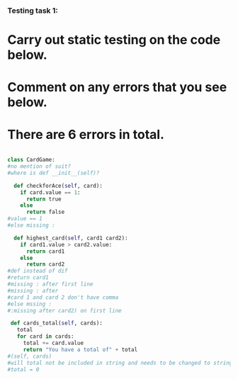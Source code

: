 ### Testing task 1:

# Carry out static testing on the code below.
# Comment on any errors that you see below.
# There are 6 errors in total. 

```python

class CardGame:
#no mention of suit?
#where is def __init__(self)?

  def checkforAce(self, card):
    if card.value == 1:
      return true
    else
      return false
#value == 1
#else missing :

  def highest_card(self, card1 card2):
    if card1.value > card2.value:
      return card1
    else
      return card2
#def instead of dif
#return card1
#missing : after first line
#missing : after
#card 1 and card 2 don't have comma
#else mssing :
#:missing after card2) on first line

 def cards_total(self, cards):
   total
   for card in cards:
     total += card.value
     return "You have a total of" + total
#(self, cards)
#will total not be included in string and needs to be changed to string?
#total = 0
```
